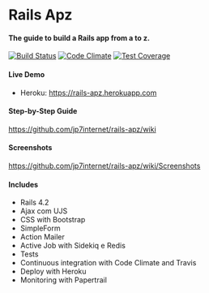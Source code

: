 # Rails Apz

#### The guide to build a Rails app from a to z.

[![Build Status](https://travis-ci.org/jp7internet/rails-apz.svg?branch=master)](https://travis-ci.org/jp7internet/rails-apz)
[![Code Climate](https://codeclimate.com/github/jp7internet/rails-apz/badges/gpa.svg)](https://codeclimate.com/github/jp7internet/rails-apz)
[![Test Coverage](https://codeclimate.com/github/jp7internet/rails-apz/badges/coverage.svg)](https://codeclimate.com/github/jp7internet/rails-apz/coverage)

####  Live Demo

* Heroku: https://rails-apz.herokuapp.com

#### Step-by-Step Guide

https://github.com/jp7internet/rails-apz/wiki

#### Screenshots

https://github.com/jp7internet/rails-apz/wiki/Screenshots

#### Includes

* Rails 4.2
* Ajax com UJS
* CSS with Bootstrap
* SimpleForm
* Action Mailer
* Active Job with Sidekiq e Redis
* Tests
* Continuous integration with Code Climate and Travis
* Deploy with Heroku
* Monitoring with Papertrail
